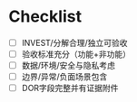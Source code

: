 # Checklist

- [ ] INVEST/分解合理/独立可验收
- [ ] 验收标准充分（功能+非功能）
- [ ] 数据/环境/安全与隐私考虑
- [ ] 边界/异常/负面场景包含
- [ ] DOR字段完整并有证据附件

